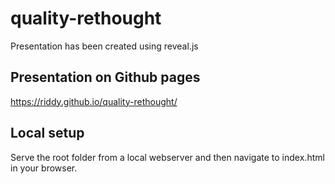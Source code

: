 # quality-rethought

Presentation has been created using reveal.js

## Presentation on Github pages
https://riddy.github.io/quality-rethought/

## Local setup
Serve the root folder from a local webserver and then navigate to index.html in your browser.
